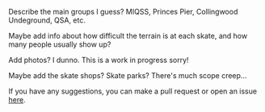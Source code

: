Describe the main groups I guess? MIQSS, Princes Pier, Collingwood Undeground, QSA, etc.

Maybe add info about how difficult the terrain is at each skate, and how many people usually show up?

Add photos? I dunno. This is a work in progress sorry!

Maybe add the skate shops? Skate parks? There's much scope creep...

If you have any suggestions, you can make a pull request or open an issue [here](https://github.com/SkateCal/SkateCal.github.io).